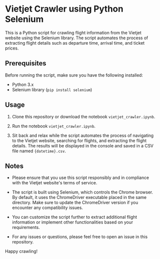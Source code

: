 # Vietjet Crawler using Python Selenium

This is a Python script for crawling flight information from the Vietjet website using the Selenium library. The script automates the process of extracting flight details such as departure time, arrival time, and ticket prices.

## Prerequisites

Before running the script, make sure you have the following installed:

- Python 3.x
- Selenium library (`pip install selenium`)
  
## Usage

1. Clone this repository or download the notebook `vietjet_crawler.ipynb`.

2. Run the notebook `vietjet_crawler.ipynb`.

3. Sit back and relax while the script automates the process of navigating to the Vietjet website, searching for flights, and extracting the flight details. The results will be displayed in the console and saved in a CSV file named `{datetime}.csv`.

## Notes

- Please ensure that you use this script responsibly and in compliance with the Vietjet website's terms of service.

- The script is built using Selenium, which controls the Chrome browser. By default, it uses the ChromeDriver executable placed in the same directory. Make sure to update the ChromeDriver version if you encounter any compatibility issues.

- You can customize the script further to extract additional flight information or implement other functionalities based on your requirements.

- For any issues or questions, please feel free to open an issue in this repository.

Happy crawling!
